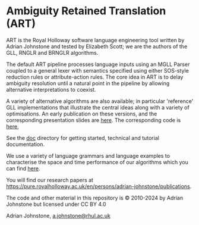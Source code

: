 # Ambiguity Retained Translation (ART)

ART is the Royal Holloway software language engineering tool written by Adrian Johnstone and tested by Elizabeth Scott; we are the authors of the GLL, RNGLR and BRNGLR algorithms.

The default ART pipeline processes language inputs using an MGLL Parser coupled to a general lexer with semantics specified using either SOS-style reduction rules or attribute-action rules. The core idea in ART is to delay ambiguity resolution until a natural point in the pipeline by allowing alternative interpretations to coexist.

A variety of alternative algorithms are also available; in particular 'reference' GLL implementations that illustrate the central ideas along with a variety of optimisations. An early publication on these versions, and the corresponding presentation slides are [here](https://github.com/AJohnstone2007/ART/tree/main/doc/referenceImplementations). The corresponding code is [here](https://github.com/AJohnstone2007/ART/tree/main/src/uk/ac/rhul/cs/csle/art/cfg/gll),

See the [doc](https://github.com/AJohnstone2007/ART/tree/main/doc) directory for getting started, technical and tutorial documentation.

We use a variety of language grammars and language examples to characterise the space and time performance of our algorithms which you can find [here](https://github.com/AJohnstone2007/ART/tree/main/corpora).

You will find our research papers at https://pure.royalholloway.ac.uk/en/persons/adrian-johnstone/publications.

The code and other material in this repository is &copy; 2010-2024 by Adrian Johnstone but licensed under CC BY 4.0

Adrian Johnstone, a.johnstone@rhul.ac.uk
